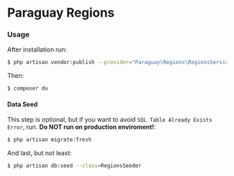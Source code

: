 # Paraguay Regions


### Usage

After installation run:
```bash
$ php artisan vendor:publish --provider="Paraguay\Regions\RegionsServiceProvider" --force
```

Then:

```bash
$ composer du
```

#### Data Seed

This step is optional, but if you want to avoid `SQL Table Already Exists Error`, run. **Do NOT run on production enviroment!**:

```bash
$ php artisan migrate:fresh
```

And last, but not least:

```bash
$ php artisan db:seed --class=RegionsSeeder
```